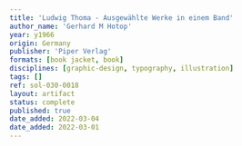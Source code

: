 ```yaml
---
title: 'Ludwig Thoma - Ausgewählte Werke in einem Band'
author_name: 'Gerhard M Hotop'
year: y1966
origin: Germany
publisher: 'Piper Verlag'
formats: [book jacket, book]
disciplines: [graphic-design, typography, illustration]
tags: []
ref: sol-030-0018
layout: artifact
status: complete
published: true
date_added: 2022-03-04
date_added: 2022-03-01
---
```

